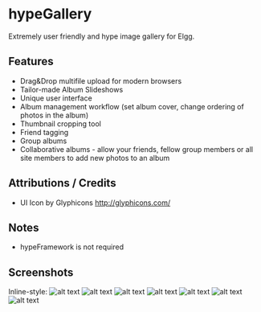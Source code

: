 hypeGallery
===========

Extremely user friendly and hype image gallery for Elgg.

## Features ##

* Drag&Drop multifile upload for modern browsers
* Tailor-made Album Slideshows
* Unique user interface
* Album management workflow (set album cover, change ordering of photos in the album)
* Thumbnail cropping tool
* Friend tagging
* Group albums
* Collaborative albums - allow your friends, fellow group members or all site members to add new photos to an album

## Attributions / Credits ##

* UI Icon by Glyphicons http://glyphicons.com/


## Notes ##

* hypeFramework is not required

## Screenshots ##

Inline-style:
![alt text](https://raw.github.com/hypeJunction/hypeGallery/master/screenshots/cropper.png "Cropping Tool")
![alt text](https://raw.github.com/hypeJunction/hypeGallery/master/screenshots/managealbum.jpg "Manage Album")
![alt text](https://raw.github.com/hypeJunction/hypeGallery/master/screenshots/photoopts.jpg "Manage Photo")
![alt text](https://raw.github.com/hypeJunction/hypeGallery/master/screenshots/river.png "River")
![alt text](https://raw.github.com/hypeJunction/hypeGallery/master/screenshots/slideshow.jpg "Slideshow")
![alt text](https://raw.github.com/hypeJunction/hypeGallery/master/screenshots/tagging.png "Photo Tagging")
![alt text](https://raw.github.com/hypeJunction/hypeGallery/master/screenshots/upload.png "Upload")